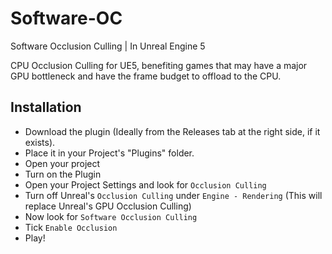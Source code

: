 # Software-OC
Software Occlusion Culling | In Unreal Engine 5

CPU Occlusion Culling for UE5, benefiting games that may have a major GPU bottleneck and have the frame budget to offload to the CPU.

## Installation

- Download the plugin (Ideally from the Releases tab at the right side, if it exists).
- Place it in your Project's "Plugins" folder.
- Open your project
- Turn on the Plugin
- Open your Project Settings and look for `Occlusion Culling`
- Turn off Unreal's `Occlusion Culling` under `Engine - Rendering` (This will replace Unreal's GPU Occlusion Culling)
- Now look for `Software Occlusion Culling`
- Tick `Enable Occlusion`
- Play!